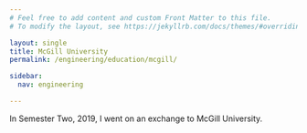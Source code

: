 ```yaml
---
# Feel free to add content and custom Front Matter to this file.
# To modify the layout, see https://jekyllrb.com/docs/themes/#overriding-theme-defaults

layout: single
title: McGill University
permalink: /engineering/education/mcgill/

sidebar:
  nav: engineering

---
```


In Semester Two, 2019, I went on an exchange to McGill University.
